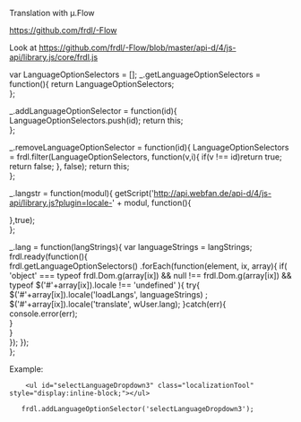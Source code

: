 Translation with µ.Flow

https://github.com/frdl/-Flow

Look at https://github.com/frdl/-Flow/blob/master/api-d/4/js-api/library.js/core/frdl.js

var LanguageOptionSelectors = [];
_.getLanguageOptionSelectors = function(){
   return LanguageOptionSelectors; 	
};

_.addLanguageOptionSelector = function(id){
   LanguageOptionSelectors.push(id);
   return this; 	
};

_.removeLanguageOptionSelector = function(id){
   LanguageOptionSelectors = frdl.filter(LanguageOptionSelectors, function(v,i){
   	  if(v !== id)return true;
   	  return false;
   	}, false);
   return this; 	
};

_.langstr = function(modul){
  getScript('http://api.webfan.de/api-d/4/js-api/library.js?plugin=locale-' + modul, function(){
     	
  },true);	
};

_.lang = function(langStrings){
 var languageStrings = langStrings;
 frdl.ready(function(){    
   frdl.getLanguageOptionSelectors()
     .forEach(function(element, ix, array){
         if( 'object' === typeof frdl.Dom.g(array[ix]) && null !== frdl.Dom.g(array[ix])
           && typeof $('#'+array[ix]).locale !== 'undefined'
         ){
	    	try{
	    	  		 $('#'+array[ix]).locale('loadLangs', languageStrings) ; 
	    	  		 $('#'+array[ix]).locale('translate', wUser.lang);
			}catch(err){
			  console.error(err);	
			}			
        } 	 	
	 });
  });	
};



Example:
```` 
    <ul id="selectLanguageDropdown3" class="localizationTool"  style="display:inline-block;"></ul>

   frdl.addLanguageOptionSelector('selectLanguageDropdown3');
   
```` 

 
 
